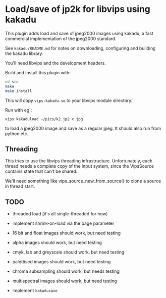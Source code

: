# Load/save of jp2k for libvips using kakadu

This plugin adds load and save of jpeg2000 images using kakadu, a fast
commercial implementation of the jpeg2000 standard.

See `kakadu/README.md` for notes on downloading, configuring and building the
kakadu library.

You'll need libvips and the development headers.

Build and install this plugin with:

```bash
cd src
make
make install
```

This will copy `vips-kakadu.so` to your libvips module directory.

Run with eg.:

```shell
vips kakaduload ~/pics/k2.jp2 x.jpg
```

to load a jpeg2000  image and save as a regular jpeg. It should also run from 
python etc.


## Threading

This tries to use the libvips threading infrastructure. Unfortunately, each
thread needs a complete copy of the input system, since the VipsSource
contains state that can't be shared.

We'll need something like vips_source_new_from_source() to clone a source in
thread start.

## TODO

- threaded load (it's all single-threaded for now)

- implement shrink-on-load via the page parameter

- 16 bit and float images should work, but need testing

- alpha images should work, but need testing

- cmyk, lab and greyscale should work, but need testing

- palettised images should work, but need testing

- chroma subsampling should work, but needs testing

- multispectral images should work, but need testing

- implement `kakadusave`
